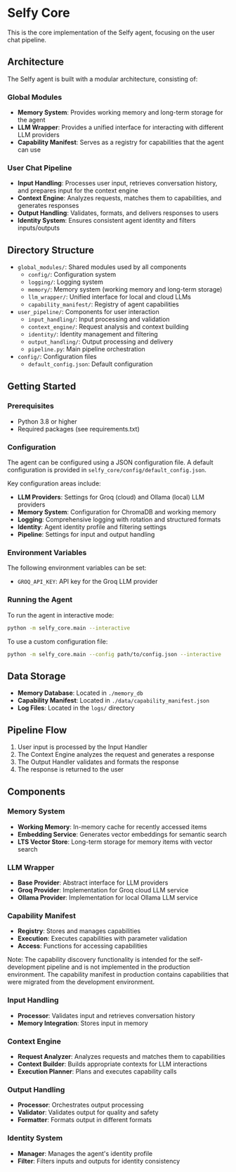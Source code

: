 # Selfy Core

This is the core implementation of the Selfy agent, focusing on the user chat pipeline.

## Architecture

The Selfy agent is built with a modular architecture, consisting of:

### Global Modules

- **Memory System**: Provides working memory and long-term storage for the agent
- **LLM Wrapper**: Provides a unified interface for interacting with different LLM providers
- **Capability Manifest**: Serves as a registry for capabilities that the agent can use

### User Chat Pipeline

- **Input Handling**: Processes user input, retrieves conversation history, and prepares input for the context engine
- **Context Engine**: Analyzes requests, matches them to capabilities, and generates responses
- **Output Handling**: Validates, formats, and delivers responses to users
- **Identity System**: Ensures consistent agent identity and filters inputs/outputs

## Directory Structure

- `global_modules/`: Shared modules used by all components
  - `config/`: Configuration system
  - `logging/`: Logging system
  - `memory/`: Memory system (working memory and long-term storage)
  - `llm_wrapper/`: Unified interface for local and cloud LLMs
  - `capability_manifest/`: Registry of agent capabilities
- `user_pipeline/`: Components for user interaction
  - `input_handling/`: Input processing and validation
  - `context_engine/`: Request analysis and context building
  - `identity/`: Identity management and filtering
  - `output_handling/`: Output processing and delivery
  - `pipeline.py`: Main pipeline orchestration
- `config/`: Configuration files
  - `default_config.json`: Default configuration

## Getting Started

### Prerequisites

- Python 3.8 or higher
- Required packages (see requirements.txt)

### Configuration

The agent can be configured using a JSON configuration file. A default configuration is provided in `selfy_core/config/default_config.json`.

Key configuration areas include:

- **LLM Providers**: Settings for Groq (cloud) and Ollama (local) LLM providers
- **Memory System**: Configuration for ChromaDB and working memory
- **Logging**: Comprehensive logging with rotation and structured formats
- **Identity**: Agent identity profile and filtering settings
- **Pipeline**: Settings for input and output handling

### Environment Variables

The following environment variables can be set:

- `GROQ_API_KEY`: API key for the Groq LLM provider

### Running the Agent

To run the agent in interactive mode:

```bash
python -m selfy_core.main --interactive
```

To use a custom configuration file:

```bash
python -m selfy_core.main --config path/to/config.json --interactive
```

## Data Storage

- **Memory Database**: Located in `./memory_db`
- **Capability Manifest**: Located in `./data/capability_manifest.json`
- **Log Files**: Located in the `logs/` directory

## Pipeline Flow

1. User input is processed by the Input Handler
2. The Context Engine analyzes the request and generates a response
3. The Output Handler validates and formats the response
4. The response is returned to the user

## Components

### Memory System

- **Working Memory**: In-memory cache for recently accessed items
- **Embedding Service**: Generates vector embeddings for semantic search
- **LTS Vector Store**: Long-term storage for memory items with vector search

### LLM Wrapper

- **Base Provider**: Abstract interface for LLM providers
- **Groq Provider**: Implementation for Groq cloud LLM service
- **Ollama Provider**: Implementation for local Ollama LLM service

### Capability Manifest

- **Registry**: Stores and manages capabilities
- **Execution**: Executes capabilities with parameter validation
- **Access**: Functions for accessing capabilities

Note: The capability discovery functionality is intended for the self-development pipeline and is not implemented in the production environment. The capability manifest in production contains capabilities that were migrated from the development environment.

### Input Handling

- **Processor**: Validates input and retrieves conversation history
- **Memory Integration**: Stores input in memory

### Context Engine

- **Request Analyzer**: Analyzes requests and matches them to capabilities
- **Context Builder**: Builds appropriate contexts for LLM interactions
- **Execution Planner**: Plans and executes capability calls

### Output Handling

- **Processor**: Orchestrates output processing
- **Validator**: Validates output for quality and safety
- **Formatter**: Formats output in different formats

### Identity System

- **Manager**: Manages the agent's identity profile
- **Filter**: Filters inputs and outputs for identity consistency

